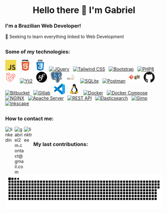 <h1 align="center">Hello there 👋 I'm Gabriel</h1>

### I'm a Brazilian Web Developer!

🔭 Seeking to learn everything linked to Web Development

##

### Some of my technologies:

[<img title="JavaScript" alt="JavaScript" width="35" src="https://raw.githubusercontent.com/github/explore/80688e429a7d4ef2fca1e82350fe8e3517d3494d/topics/javascript/javascript.png" />](https://developer.mozilla.org/docs/Web/JavaScript)&nbsp;&nbsp;&nbsp;[<img title="HTML5" alt="HTML5" width="35" src="https://raw.githubusercontent.com/github/explore/80688e429a7d4ef2fca1e82350fe8e3517d3494d/topics/html/html.png" />](https://wikipedia.org/wiki/HTML5)&nbsp;&nbsp;&nbsp;[<img title="CSS3" alt="CSS3" width="35" src="https://raw.githubusercontent.com/github/explore/80688e429a7d4ef2fca1e82350fe8e3517d3494d/topics/css/css.png" />](https://wikipedia.org/wiki/CSS#CSS_3)&nbsp;&nbsp;&nbsp;[<img title="JQuery" alt="JQuery" width="35" src="https://avatars.githubusercontent.com/u/70142?s=200&v=4" />](https://jquery.com)&nbsp;&nbsp;&nbsp;[<img title="Tailwind CSS" alt="Tailwind CSS" width="35" src="https://avatars.githubusercontent.com/u/67109815?s=200&v=4" />](https://tailwindcss.com/)&nbsp;&nbsp;&nbsp;[<img title="Bootstrap" alt="Bootstrap" width="35" src="https://avatars.githubusercontent.com/u/2918581?s=200&v=4" />](https://getbootstrap.com/)&nbsp;&nbsp;&nbsp;[<img title="PHP8" alt="PHP8" width="35" src="https://img.icons8.com/ios/50/000000/php-logo.png" />](https://www.php.net)&nbsp;&nbsp;&nbsp;[<img title="Laravel" alt="Laravel" width="35" src="https://raw.githubusercontent.com/github/explore/56a826d05cf762b2b50ecbe7d492a839b04f3fbf/topics/laravel/laravel.png" />](https://laravel.com)&nbsp;&nbsp;&nbsp;[<img title="Yii2" alt="Yii2" width="35" src="https://avatars.githubusercontent.com/u/993323?s=200&v=4" />](https://www.yiiframework.com)&nbsp;&nbsp;&nbsp;[<img title="Symfony" alt="Symfony" width="35" src="https://raw.githubusercontent.com/github/explore/d0c5a5e31e1776ad62379ef5f6b703bcf107d3a3/topics/symfony/symfony.png" />](https://symfony.com)&nbsp;&nbsp;&nbsp;[<img title="PostgreSQL" alt="PostgreSQL" width="35" src="https://raw.githubusercontent.com/github/explore/80688e429a7d4ef2fca1e82350fe8e3517d3494d/topics/postgresql/postgresql.png" />](https://www.postgresql.org)&nbsp;&nbsp;&nbsp;[<img title="MySQL" alt="MySQL" width="35" src="https://raw.githubusercontent.com/github/explore/80688e429a7d4ef2fca1e82350fe8e3517d3494d/topics/mysql/mysql.png" />](https://www.mysql.com)&nbsp;&nbsp;&nbsp;[<img title="SQLite" alt="SQLite" width="35" src="https://avatars.githubusercontent.com/u/48680494?v=4" />](https://www.sqlite.org)&nbsp;&nbsp;&nbsp;[<img title="Postman" alt="Postman" width="35" src="https://cdn.worldvectorlogo.com/logos/postman.svg" />](https://www.postman.com)&nbsp;&nbsp;&nbsp;[<img title="Git" alt="Git" width="35" src="https://raw.githubusercontent.com/github/explore/80688e429a7d4ef2fca1e82350fe8e3517d3494d/topics/git/git.png" />](https://git-scm.com)&nbsp;&nbsp;&nbsp;[<img title="GitHub" alt="GitHub" width="35" src="https://raw.githubusercontent.com/github/explore/78df643247d429f6cc873026c0622819ad797942/topics/github/github.png" />](https://github.com)&nbsp;&nbsp;&nbsp;[<img title="Bitbucket" alt="Bitbucket" width="35" src="https://cdn.worldvectorlogo.com/logos/bitbucket-icon.svg" />](https://bitbucket.org)&nbsp;&nbsp;&nbsp;[<img title="Gitlab" alt="Gitlab" width="35" src="https://cdn.worldvectorlogo.com/logos/gitlab.svg" />](https://about.gitlab.com)&nbsp;&nbsp;&nbsp;[<img title="Visual Studio Code" alt="Visual Studio Code" width="35" src="https://raw.githubusercontent.com/github/explore/80688e429a7d4ef2fca1e82350fe8e3517d3494d/topics/visual-studio-code/visual-studio-code.png" />](https://code.visualstudio.com)&nbsp;&nbsp;&nbsp;[<img title="Linux" alt="Linux" width="35" src="https://raw.githubusercontent.com/github/explore/80688e429a7d4ef2fca1e82350fe8e3517d3494d/topics/linux/linux.png" />](https://wikipedia.org/wiki/Linux)&nbsp;&nbsp;&nbsp;[<img title="Docker" alt="Docker" width="35" src="https://avatars.githubusercontent.com/u/5429470?s=200&v=4" />](https://www.docker.com)&nbsp;&nbsp;&nbsp;[<img title="Docker Compose" alt="Docker Compose" width="35" src="https://raw.githubusercontent.com/docker/compose/v2/logo.png" />](https://docs.docker.com/compose)&nbsp;&nbsp;&nbsp;[<img title="NGINX" alt="NGINX" width="35" src="https://img.icons8.com/color/48/000000/nginx.png" />](https://www.nginx.com)&nbsp;&nbsp;&nbsp;[<img title="Apache Server" alt="Apache Server" width="35" src="https://avatars.githubusercontent.com/u/47359?s=200&v=4" />](https://httpd.apache.org)&nbsp;&nbsp;&nbsp;[<img title="REST API" alt="REST API" width="35" src="https://img.icons8.com/material-outlined/24/000000/api-settings.png" />](https://restfulapi.net)&nbsp;&nbsp;&nbsp;[<img title="Elasticsearch" alt="Elasticsearch" width="35" src="https://cdn.worldvectorlogo.com/logos/elastic-elasticsearch.svg" />](https://www.elastic.co/pt/what-is/elasticsearch)&nbsp;&nbsp;&nbsp;[<img title="Gimp" alt="Gimp" width="35" src="https://img.icons8.com/color/50/000000/gimp.png" />](https://www.gimp.org)&nbsp;&nbsp;&nbsp;[<img title="Inkscape" alt="Inkscape" width="35" src="https://avatars.githubusercontent.com/u/8506907?s=200&v=4" />](https://inkscape.org)

##

### How to contact me:

[<img align="left" title="linkedin" alt="linkedin" width="30" src="https://cdn.worldvectorlogo.com/logos/linkedin-icon-2.svg" />](https://linkedin.com/in/gabriel2mt)
<a href="mailto:gabriel2m.contact@gmail.com">
  <img align="left" title="gabriel2m.contact@gmail.com" alt="gabriel2m.contact@gmail.com" width="30" src="https://cdn.worldvectorlogo.com/logos/official-gmail-icon-2020-.svg" />
</a>
[<img align="left" title="linktree" alt="linktree" width="30" src="https://cdn.worldvectorlogo.com/logos/linktree-2.svg" />](https://linktr.ee/gabriel2m)
<br />

##

### My last contributions:
![Snake animation](https://github.com/gabriel2m/gabriel2m/blob/master/snake.svg)
